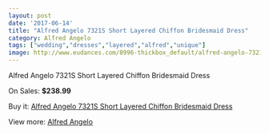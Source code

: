 ```yaml
---
layout: post
date: '2017-06-14'
title: "Alfred Angelo 7321S Short Layered Chiffon Bridesmaid Dress"
category: Alfred Angelo
tags: ["wedding","dresses","layered","alfred","unique"]
image: http://www.eudances.com/8996-thickbox_default/alfred-angelo-7321s-short-layered-chiffon-bridesmaid-dress.jpg
---
```

Alfred Angelo 7321S Short Layered Chiffon Bridesmaid Dress

On Sales: **$238.99**
<a href="https://www.eudances.com/en/alfred-angelo/3022-alfred-angelo-7321s-short-layered-chiffon-bridesmaid-dress.html"><amp-img layout="responsive" width="600" height="600" src="//www.eudances.com/8996-thickbox_default/alfred-angelo-7321s-short-layered-chiffon-bridesmaid-dress.jpg" alt="Alfred Angelo 7321S Short Layered Chiffon Bridesmaid Dress 0" /></a>
<a href="https://www.eudances.com/en/alfred-angelo/3022-alfred-angelo-7321s-short-layered-chiffon-bridesmaid-dress.html"><amp-img layout="responsive" width="600" height="600" src="//www.eudances.com/8997-thickbox_default/alfred-angelo-7321s-short-layered-chiffon-bridesmaid-dress.jpg" alt="Alfred Angelo 7321S Short Layered Chiffon Bridesmaid Dress 1" /></a>

Buy it: [Alfred Angelo 7321S Short Layered Chiffon Bridesmaid Dress](https://www.eudances.com/en/alfred-angelo/3022-alfred-angelo-7321s-short-layered-chiffon-bridesmaid-dress.html "Alfred Angelo 7321S Short Layered Chiffon Bridesmaid Dress")

View more: [Alfred Angelo](https://www.eudances.com/en/51-alfred-angelo "Alfred Angelo")